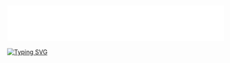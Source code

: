 ![gitartwork](art/gitartwork.svg)


[![Typing SVG](https://readme-typing-svg.demolab.com/?color=#663399&size=36&width=1000&lines=Jose+A+Jimenez+V;The+Game+Changer;Comming+Soon)](https://git.io/typing-svg)

